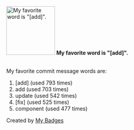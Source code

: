 <img src="https://my-badges.github.io/my-badges/favorite-word.png" alt="My favorite word is &quot;[add]&quot;." title="My favorite word is &quot;[add]&quot;." width="128">
<strong>My favorite word is &quot;[add]&quot;.</strong>
<br><br>

My favorite commit message words are:

1. [add] (used 793 times)
2. add (used 703 times)
3. update (used 542 times)
4. [fix] (used 525 times)
5. component (used 477 times)


Created by <a href="https://github.com/my-badges/my-badges">My Badges</a>